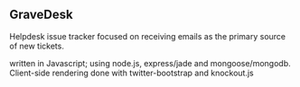 GraveDesk
---------

Helpdesk issue tracker focused on receiving emails as the primary source of new tickets.

written in Javascript; using node.js, express/jade and mongoose/mongodb.
Client-side rendering done with twitter-bootstrap and knockout.js